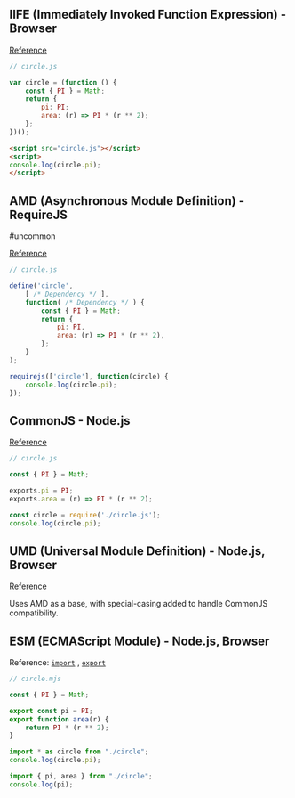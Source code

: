 ## IIFE (Immediately Invoked Function Expression) - Browser

[Reference](https://developer.mozilla.org/zh-TW/docs/Glossary/IIFE)

```js
// circle.js

var circle = (function () {
    const { PI } = Math;
    return {
        pi: PI;
        area: (r) => PI * (r ** 2);
    };
})();
```

```html
<script src="circle.js"></script>
<script>
console.log(circle.pi);
</script>
```

## AMD (Asynchronous Module Definition) - RequireJS

#uncommon

[Reference](https://requirejs.org/docs/api.html)

```js
// circle.js

define('circle',
    [ /* Dependency */ ],
    function( /* Dependency */ ) {
        const { PI } = Math;
        return {
            pi: PI,
            area: (r) => PI * (r ** 2),
        };
    }
);
```

```js
requirejs(['circle'], function(circle) {
    console.log(circle.pi);
});
```

## CommonJS - Node.js

[Reference](http://wiki.commonjs.org/wiki/Modules/1.1.1)

```js
// circle.js

const { PI } = Math;

exports.pi = PI;
exports.area = (r) => PI * (r ** 2);
```

```js
const circle = require('./circle.js');
console.log(circle.pi);
```

## UMD (Universal Module Definition) - Node.js, Browser

[Reference](https://github.com/umdjs/umd)

Uses AMD as a base, with special-casing added to handle CommonJS compatibility.

## ESM (ECMAScript Module) - Node.js, Browser

Reference: [`import`](https://developer.mozilla.org/en-US/docs/Web/JavaScript/Reference/Statements/import) , [`export`](https://developer.mozilla.org/en-US/docs/Web/JavaScript/Reference/Statements/export)

```js
// circle.mjs

const { PI } = Math;

export const pi = PI;
export function area(r) {
    return PI * (r ** 2);
}
```

```js
import * as circle from "./circle";
console.log(circle.pi);
```

```js
import { pi, area } from "./circle";
console.log(pi);
```

